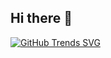 ## Hi there 👋

[![GitHub Trends SVG](https://api.githubtrends.io/user/svg/rritik772/langs)](https://githubtrends.io)

<!--START_SECTION:waka--> <!--END_SECTION:waka-->

<!--
**rritik772/rritik772** is a ✨ _special_ ✨ repository because its `README.md` (this file) appears on your GitHub profile.

Here are some ideas to get you started:

- 🔭 I’m currently working on ...
- 🌱 I’m currently learning ...
- 👯 I’m looking to collaborate on ...
- 🤔 I’m looking for help with ...
- 💬 Ask me about ...
- 📫 How to reach me: ...
- 😄 Pronouns: ...
- ⚡ Fun fact: ...
-->
